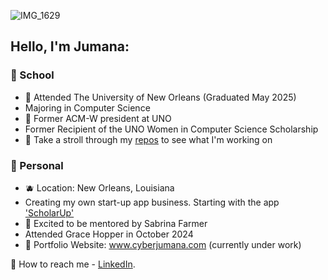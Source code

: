 ![IMG_1629](https://github.com/user-attachments/assets/f4ddda7d-0a76-45d4-b464-48e34a1c0f3d)

## Hello, I'm Jumana:

### 🍊 School  


- 🍰 Attended The University of New Orleans (Graduated May 2025)
- Majoring in Computer Science
- 🐡 Former ACM-W president at UNO 
- Former Recipient of the UNO Women in Computer Science Scholarship
- 🌸 Take a stroll through my [repos](https://github.com/JumanaCS?tab=repositories) to see what I'm working on


 ### 🍓 Personal 


- 🫐 Location: New Orleans, Louisiana 
- Creating my own start-up app business. Starting with the app ['ScholarUp'](https://github.com/JumanaCS/ScholarUp) 
- 🫧 Excited to be mentored by Sabrina Farmer
- Attended Grace Hopper in October 2024
- 💫 Portfolio Website: www.cyberjumana.com (currently under work) 

📧 How to reach me - [LinkedIn](https://www.linkedin.com/in/jumana-sul).
